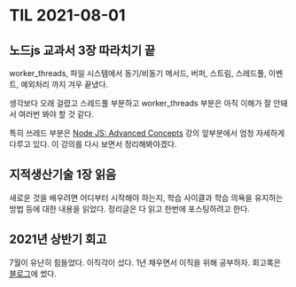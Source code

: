 # TIL 2021-08-01

## 노드js 교과서 3장 따라치기 끝

worker_threads, 파일 시스템에서 동기/비동기 메서드, 버퍼, 스트림, 스레드풀, 이벤트, 예외처리 까지 겨우 끝냈다.

생각보다 오래 걸렸고 스레드풀 부분하고 worker_threads 부분은 아직 이해가 잘 안돼서 여러번 봐야 할 것 같다.

특히 쓰레드 부분은 [Node JS: Advanced Concepts](https://www.udemy.com/course/advanced-node-for-developers/) 강의 앞부분에서 엄청 자세하게 다루고 있다. 이 강의를 다시 보면서 정리해봐야겠다.

## 지적생산기술 1장 읽음

새로운 것을 배우려면 어디부터 시작해야 하는지, 학습 사이클과 학습 의욕을 유지하는 방법 등에 대한 내용을 읽었다. 정리글은 다 읽고 한번에 포스팅하려고 한다.

## 2021년 상반기 회고

7월이 유난히 힘들었다. 이직각이 섰다. 1년 채우면서 이직을 위해 공부하자. 회고록은 [블로그](https://velog.io/@inhalin/%ED%9A%8C%EA%B3%A0-2021%EB%85%84-%EC%83%81%EB%B0%98%EA%B8%B0-%ED%9A%8C%EA%B3%A0)에 썼다.
